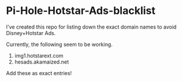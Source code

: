 # Pi-Hole-Hotstar-Ads-blacklist

I've created this repo for listing down the exact domain names to avoid Disney+Hotstar Ads.

Currently, the following seem to be working.

1. img1.hotstarext.com	
2. hesads.akamaized.net	

Add these as exact entries!
